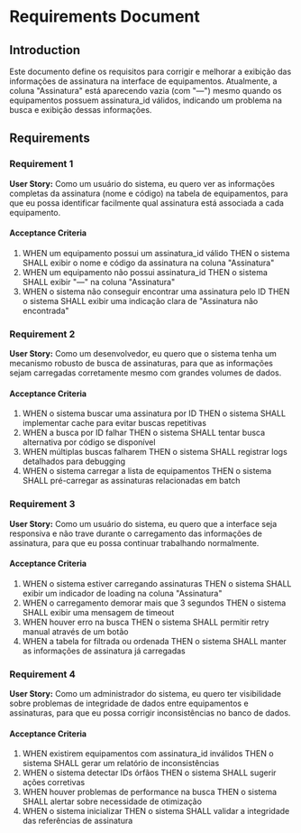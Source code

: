 # Requirements Document

## Introduction

Este documento define os requisitos para corrigir e melhorar a exibição das informações de assinatura na interface de equipamentos. Atualmente, a coluna "Assinatura" está aparecendo vazia (com "—") mesmo quando os equipamentos possuem assinatura_id válidos, indicando um problema na busca e exibição dessas informações.

## Requirements

### Requirement 1

**User Story:** Como um usuário do sistema, eu quero ver as informações completas da assinatura (nome e código) na tabela de equipamentos, para que eu possa identificar facilmente qual assinatura está associada a cada equipamento.

#### Acceptance Criteria

1. WHEN um equipamento possui um assinatura_id válido THEN o sistema SHALL exibir o nome e código da assinatura na coluna "Assinatura"
2. WHEN um equipamento não possui assinatura_id THEN o sistema SHALL exibir "—" na coluna "Assinatura"
3. WHEN o sistema não conseguir encontrar uma assinatura pelo ID THEN o sistema SHALL exibir uma indicação clara de "Assinatura não encontrada"

### Requirement 2

**User Story:** Como um desenvolvedor, eu quero que o sistema tenha um mecanismo robusto de busca de assinaturas, para que as informações sejam carregadas corretamente mesmo com grandes volumes de dados.

#### Acceptance Criteria

1. WHEN o sistema buscar uma assinatura por ID THEN o sistema SHALL implementar cache para evitar buscas repetitivas
2. WHEN a busca por ID falhar THEN o sistema SHALL tentar busca alternativa por código se disponível
3. WHEN múltiplas buscas falharem THEN o sistema SHALL registrar logs detalhados para debugging
4. WHEN o sistema carregar a lista de equipamentos THEN o sistema SHALL pré-carregar as assinaturas relacionadas em batch

### Requirement 3

**User Story:** Como um usuário do sistema, eu quero que a interface seja responsiva e não trave durante o carregamento das informações de assinatura, para que eu possa continuar trabalhando normalmente.

#### Acceptance Criteria

1. WHEN o sistema estiver carregando assinaturas THEN o sistema SHALL exibir um indicador de loading na coluna "Assinatura"
2. WHEN o carregamento demorar mais que 3 segundos THEN o sistema SHALL exibir uma mensagem de timeout
3. WHEN houver erro na busca THEN o sistema SHALL permitir retry manual através de um botão
4. WHEN a tabela for filtrada ou ordenada THEN o sistema SHALL manter as informações de assinatura já carregadas

### Requirement 4

**User Story:** Como um administrador do sistema, eu quero ter visibilidade sobre problemas de integridade de dados entre equipamentos e assinaturas, para que eu possa corrigir inconsistências no banco de dados.

#### Acceptance Criteria

1. WHEN existirem equipamentos com assinatura_id inválidos THEN o sistema SHALL gerar um relatório de inconsistências
2. WHEN o sistema detectar IDs órfãos THEN o sistema SHALL sugerir ações corretivas
3. WHEN houver problemas de performance na busca THEN o sistema SHALL alertar sobre necessidade de otimização
4. WHEN o sistema inicializar THEN o sistema SHALL validar a integridade das referências de assinatura